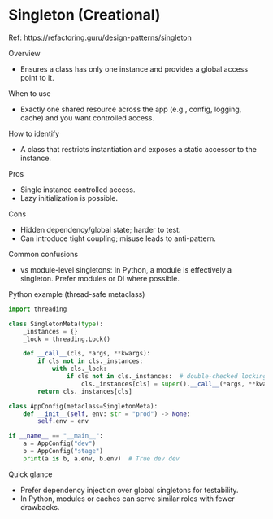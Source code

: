 # Singleton (Creational)

Ref: https://refactoring.guru/design-patterns/singleton

Overview
- Ensures a class has only one instance and provides a global access point to it.

When to use
- Exactly one shared resource across the app (e.g., config, logging, cache) and you want controlled access.

How to identify
- A class that restricts instantiation and exposes a static accessor to the instance.

Pros
- Single instance controlled access.
- Lazy initialization is possible.

Cons
- Hidden dependency/global state; harder to test.
- Can introduce tight coupling; misuse leads to anti-pattern.

Common confusions
- vs module-level singletons: In Python, a module is effectively a singleton. Prefer modules or DI where possible.

Python example (thread-safe metaclass)
```python
import threading

class SingletonMeta(type):
    _instances = {}
    _lock = threading.Lock()

    def __call__(cls, *args, **kwargs):
        if cls not in cls._instances:
            with cls._lock:
                if cls not in cls._instances:  # double-checked locking
                    cls._instances[cls] = super().__call__(*args, **kwargs)
        return cls._instances[cls]

class AppConfig(metaclass=SingletonMeta):
    def __init__(self, env: str = "prod") -> None:
        self.env = env

if __name__ == "__main__":
    a = AppConfig("dev")
    b = AppConfig("stage")
    print(a is b, a.env, b.env)  # True dev dev
```

Quick glance
- Prefer dependency injection over global singletons for testability.
- In Python, modules or caches can serve similar roles with fewer drawbacks.
